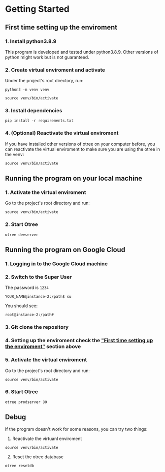 # Getting Started

## First time setting up the enviroment
### 1. Install python3.8.9

This program is developed and tested under python3.8.9. Other versions of python might work but is not guaranteed.
### 2. Create virtual enviroment and activate

Under the project's root directory, run:

`python3 -m venv venv`


`source venv/bin/activate`

### 3. Install dependencies

`pip install -r requirements.txt`

### 4. (Optional) Reactivate the virtual enviroment

If you have installed other versions of otree on your computer before, you can reactivate the virtual enviroment to make sure you are using the otree in the venv:

`source venv/bin/activate`

## Running the program on your local machine
### 1. Activate the virtual enviroment

Go to the project's root directory and run:

`source venv/bin/activate`

### 2. Start Otree

`otree devserver`

## Running the program on Google Cloud

### 1. Logging in to the Google Cloud machine

### 2. Switch to the Super User
The password is `1234`
```console
YOUR_NAME@instance-2:/path$ su
```
You should see:
```console
root@instance-2:/path#
```


### 3. Git clone the repository

### 4. Setting up the enviroment check the ["First time setting up the enviroment"](#first-time-setting-up-the-enviroment) section above

### 5. Activate the virtual enviroment

Go to the project's root directory and run:

`source venv/bin/activate`

### 6. Start Otree

`otree prodserver 80`

## Debug
If the program doesn't work for some reasons, you can try two things:

1. Reactivate the virtuanl enviroment

`source venv/bin/activate`

2. Reset the otree database

`otree resetdb`